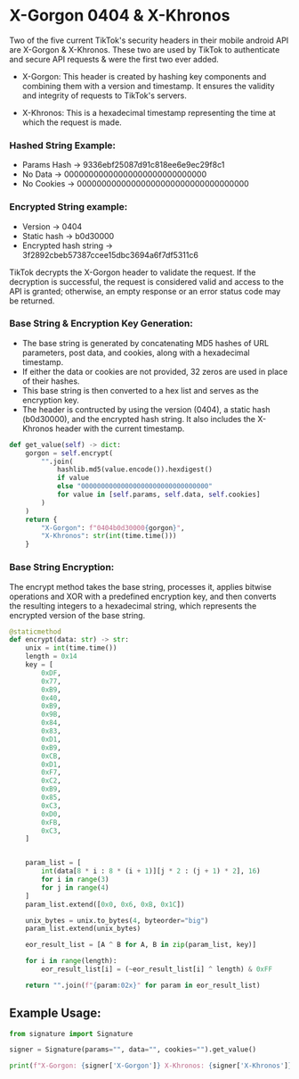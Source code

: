 # X-Gorgon 0404 & X-Khronos

Two of the five current TikTok's security headers in their mobile android API are X-Gorgon & X-Khronos. These two are used by TikTok to authenticate and secure API requests & were the first two ever added.

- X-Gorgon: This header is created by hashing key components and combining them with a version and timestamp. It ensures the validity and integrity of requests to TikTok's servers.

- X-Khronos: This is a hexadecimal timestamp representing the time at which the request is made.

### Hashed String Example: 
- Params Hash -> 9336ebf25087d91c818ee6e9ec29f8c1 
- No Data -> 00000000000000000000000000000  
- No Cookies -> 00000000000000000000000000000000000

### Encrypted String example:
- Version -> 0404
- Static hash -> b0d30000
- Encrypted hash string -> 3f2892cbeb57387ccee15dbc3694a6f7df5311c6

TikTok decrypts the X-Gorgon header to validate the request. If the decryption is successful, the request is considered valid and access to the API is granted; otherwise, an empty response or an error status code may be returned.

### Base String & Encryption Key Generation:

- The base string is generated by concatenating MD5 hashes of URL parameters, post data, and cookies, along with a hexadecimal timestamp.
- If either the data or cookies are not provided, 32 zeros are used in place of their hashes.
- This base string is then converted to a hex list and serves as the encryption key.
- The header is contructed by using the version (0404), a static hash (b0d30000), and the encrypted hash string. It also includes the X-Khronos header with the current timestamp.

```py
def get_value(self) -> dict:
    gorgon = self.encrypt(
        "".join(
            hashlib.md5(value.encode()).hexdigest()
            if value
            else "00000000000000000000000000000000"
            for value in [self.params, self.data, self.cookies]
        )
    )
    return {
        "X-Gorgon": f"0404b0d30000{gorgon}",
        "X-Khronos": str(int(time.time()))
    }

```
  
### Base String Encryption:

The encrypt method takes the base string, processes it, applies bitwise operations and XOR with a predefined encryption key, and then converts the resulting integers to a hexadecimal string, which represents the encrypted version of the base string.

```py
@staticmethod
def encrypt(data: str) -> str:
    unix = int(time.time())
    length = 0x14
    key = [
        0xDF,
        0x77,
        0xB9,
        0x40,
        0xB9,
        0x9B,
        0x84,
        0x83,
        0xD1,
        0xB9,
        0xCB,
        0xD1,
        0xF7,
        0xC2,
        0xB9,
        0x85,
        0xC3,
        0xD0,
        0xFB,
        0xC3,
    ]


    param_list = [
        int(data[8 * i : 8 * (i + 1)][j * 2 : (j + 1) * 2], 16)
        for i in range(3)
        for j in range(4)
    ]
    param_list.extend([0x0, 0x6, 0xB, 0x1C])

    unix_bytes = unix.to_bytes(4, byteorder="big")
    param_list.extend(unix_bytes)

    eor_result_list = [A ^ B for A, B in zip(param_list, key)]

    for i in range(length):
        eor_result_list[i] = (~eor_result_list[i] ^ length) & 0xFF

    return "".join(f"{param:02x}" for param in eor_result_list)
```

## Example Usage:

```py
from signature import Signature

signer = Signature(params="", data="", cookies="").get_value()

print(f"X-Gorgon: {signer['X-Gorgon']} X-Khronos: {signer['X-Khronos']}")
```

